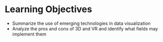 # Learning Objectives
- Summarize the use of emerging technologies in data visualization   
- Analyze the pros and cons of 3D and VR and identify what fields may implement them